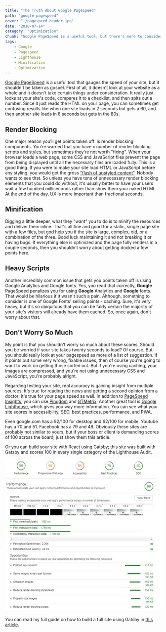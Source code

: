 ```yaml
---
title: "The Truth About Google PageSpeed"
path: "google-pagespeed"
cover: "./pagespeed-header.jpg"
date: "2018-07-14"
category: "Optimization"
chunk: "Google PageSpeed is a useful tool, but there's more to consider."
tags:
    - Google
    - Pagespeed
    - Lighthouse
    - Minification
    - Optimization
---
```


[Google PageSpeed](https://developers.google.com/speed/pagespeed/insights/) is a useful tool that gauges the speed of your site, but it shouldn't be taken as gospel. First of all, it doesn't look at your website as a whole and it doesn't take certain things under consideration. It really just looks at your site's code, compares it to a checklist, and then spits out a number. Since it just reads the HTML on your page, you can sometimes get confusing results like when one site loads in 2 seconds but gets a 60, and then another site loads in 8 seconds but gets in the 80s.

## Render Blocking

One major reason you'll get points taken off  is render blocking components. You're warned that you have x number of render blocking scripts and styles, but sometimes they're not worth "fixing". When your browser loads a web page, some CSS and JavaScript files prevent the page from being displayed until all the necessary files are loaded fully. This is a good thing. If you were to make your site load HTML or JavaScript before any styling, you would get the gross ["flash of unstyled content"](https://www.techrepublic.com/blog/web-designer/how-to-prevent-flash-of-unstyled-content-on-your-websites/). Nobody wants to see that. So unless you have tons of unnecessary render blocking elements that you could do without, it's usually better to have your users wait a few hundred milliseconds rather than show them your naked HTML. At the end of the day, UX is more important than fractional seconds.

## Minification

Digging a little deeper, what they "want" you to do is to minify the resources and deliver them inline. That's all fine and good for a static, single page site with a few files, but god help you if the site is large, complex, old, or a combination of the three. Good luck maintaining it and not breaking it or having bugs. If everything else is optimized and the page fully renders in a couple seconds, then you shouldn't worry about getting docked a few points here.

## Heavy Scripts

Another incredibly common issue that gets you points taken off is using Google Analytics and Google fonts. Yes, you read that correctly, **Google** PageSpeed penalizes you for using **Google** Analytics and **Google** fonts. That would be hilarious if it wasn't such a pain. Although, something to consider is one of Google Fonts' selling points - caching. Sure, it's very heavy, but it's so ubiquitous that you can be fairly certain the majority of your site's visitors will already have them cached. So, once again, don't worry about that.

## Don't Worry So Much

My point is that you shouldn't worry so much about these scores. Should you be worried if your site takes twenty seconds to load? Of course. But you should really look at your pagespeed as more of a list of suggestion. If it points out some very wrong, fixable issues, then of course you're going to want to work on getting those sorted out. But if you're using caching, your images are compressed, and you're not using unnecessary CSS and JavaScript, you're probably alright.

Regarding testing your site, real accuracy is gaining insight from multiple sources. It's true for reading the news and getting a second opinion from a doctor; it's true for your page speed as well. In addition to [PageSpeed Insights](https://developers.google.com/speed/pagespeed/insights/), you can use [Pingdom](https://tools.pingdom.com/) and [GTMetrix](https://gtmetrix.com/). Another great tool is [Google Lighthouse](https://developers.google.com/web/tools/lighthouse/), which gives you way more information. You can see what your site scores in accessibility, SEO, best practices, performance, and PWA.

Even google.com has a 92/100 for desktop and 62/100 for mobile. Youtube has a 70 and 51. Facebook has a 79 and 48. Obviously these sites are probably not similar to yours, but if your boss or client is demanding scores of 100 across the board, just show them this article.

Or you can build your site with React using Gatsby; this site was built with Gatsby and scores 100 in every single category of the Lighthouse Audit.

![Pagespeed](./pagespeed5.jpg)

You can read my full guide on how to build a full site using Gatsby in [this article](https://justinformentin.com/guide-to-building-a-gatsby-site).

